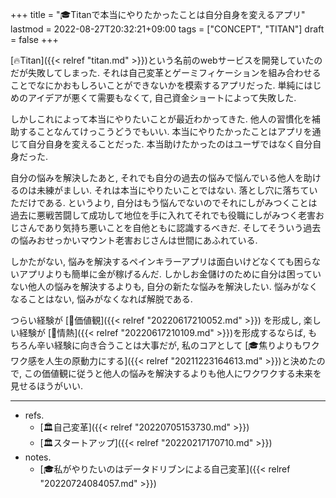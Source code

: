 +++
title = "🎓Titanで本当にやりたかったことは自分自身を変えるアプリ"
lastmod = 2022-08-27T20:32:21+09:00
tags = ["CONCEPT", "TITAN"]
draft = false
+++

[🔥Titan]({{< relref "titan.md" >}})という名前のwebサービスを開発していたのだが失敗してしまった. それは自己変革とゲーミフィケーションを組み合わせることでなにかおもしろいことができないかを模索するアプリだった. 単純にはじめのアイデアが悪くて需要もなくて, 自己資金ショートによって失敗した.

しかしこれによって本当にやりたいことが最近わかってきた. 他人の習慣化を補助することなんてけっこうどうでもいい. 本当にやりたかったことはアプリを通じて自分自身を変えることだった. 本当助けたかったのはユーザではなく自分自身だった.

自分の悩みを解決したあと, それでも自分の過去の悩みで悩んでいる他人を助けるのは未練がましい. それは本当にやりたいことではない. 落とし穴に落ちていただけである. というより, 自分はもう悩んでないのでそれにしがみつくことは過去に悪戦苦闘して成功して地位を手に入れてそれでも役職にしがみつく老害おじさんであり気持ち悪いことを自他ともに認識するべきだ. そしてそういう過去の悩みおせっかいマウント老害おじさんは世間にあふれている.

しかたがない, 悩みを解決するペインキラーアプリは面白いけどなくても困らないアプリよりも簡単に金が稼げるんだ. しかしお金儲けのために自分は困っていない他人の悩みを解決するよりも, 自分の新たな悩みを解決したい. 悩みがなくなることはない, 悩みがなくなれば解脱である.

つらい経験が [📝価値観]({{< relref "20220617210052.md" >}}) を形成し, 楽しい経験が [📝情熱]({{< relref "20220617210109.md" >}})を形成するならば, もちろん辛い経験に向き合うことは大事だが, 私のコアとして [🎓焦りよりもワクワク感を人生の原動力にする]({{< relref "20211223164613.md" >}})と決めたので, この価値観に従うと他人の悩みを解決するよりも他人にワクワクする未来を見せるほうがいい.

---

-   refs.
    -   [🏛自己変革]({{< relref "20220705153730.md" >}})
    -   [🏛スタートアップ]({{< relref "20220217170710.md" >}})
-   notes.
    -   [🎓私がやりたいのはデータドリブンによる自己変革]({{< relref "20220724084057.md" >}})
